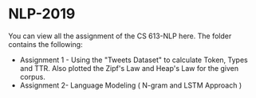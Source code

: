 # NLP-2019
You can view all the assignment of the CS 613-NLP here.
The folder contains the following:
* Assignment 1 - Using the "Tweets Dataset" to calculate Token, Types and TTR. Also plotted the Zipf's Law and Heap's Law for the given corpus.
* Assignment 2- Language Modeling ( N-gram and LSTM Approach )
